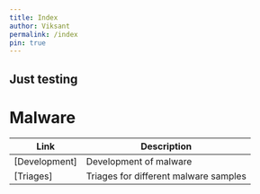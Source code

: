 ```yaml
---
title: Index
author: Viksant
permalink: /index
pin: true 
---
```


Just testing
---

# Malware

| **Link**   | **Description**    |
|--------------- | --------------- |
| [Development] | Development of malware |
| [Triages] | Triages for different malware samples |

